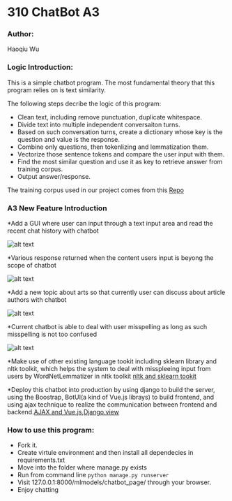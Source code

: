 # 310 ChatBot A3

### Author: 

Haoqiu Wu

### Logic Introduction: 

This is a simple chatbot program. The most fundamental theory that this program relies on is text similarity. 

The following steps decribe the logic of this program:
* Clean text, including remove punctuation, duplicate whitespace.
* Divide text into multiple independent conversaiton turns.
* Based on such conversation turns, create a dictionary whose key is the question and value is the response.
* Combine only questions, then tokenlizing and lemmatization them.
* Vectorize those sentence tokens and compare the user input with them.
* Find the most similar question and use it as key to retrieve answer from training corpus.
* Output answer/response.

The training corpus used in our project comes from this [Repo](https://github.com/gunthercox/chatterbot-corpus)

### A3 New Feature Introduction

*Add a GUI where user can input through a text input area and read the recent chat history with chatbot

![alt text](https://github.com/wuhaoqiu/simple-chatbot/blob/haoqiuwu/screenshots/gui.png)

*Various response returned when the content users input is beyong the scope of chatbot

![alt text](https://github.com/wuhaoqiu/simple-chatbot/blob/haoqiuwu/screenshots/five%20different%20response.png)

*Add a new topic about arts so that currently user can discuss about article authors with chatbot

![alt text](https://github.com/wuhaoqiu/simple-chatbot/blob/haoqiuwu/screenshots/new%20topic.png)

*Current chatbot is able to deal with user misspelling as long as such misspelling is not too confused

![alt text](https://github.com/wuhaoqiu/simple-chatbot/blob/haoqiuwu/screenshots/misspelling.png)

*Make use of other existing language tookit including sklearn library and nltk toolkit, which helps the system to deal with misspleeing input from users by WordNetLemmatizer in nltk toolkit
[nltk and sklearn tookit](https://github.com/wuhaoqiu/simple-chatbot/blob/haoqiuwu/cosc310/mysite/mlmodels/model_chatbot.py)

*Deploy this chatbot into production by using django to build the server, using the Boostrap, BotUI(a kind of Vue.js librays) to build frontend, and using ajax technique to realize the communication between frontend and backend.[AJAX and Vue.js](https://github.com/wuhaoqiu/simple-chatbot/blob/haoqiuwu/cosc310/mysite/mlmodels/templates/mlmodels/chatbot/chatbot.html),[Django.view](https://github.com/wuhaoqiu/simple-chatbot/blob/haoqiuwu/cosc310/mysite/mlmodels/views.py)

### How to use this program:
* Fork it.
* Create virtule environment and then install all dependecies in requirements.txt
* Move into the folder where manage.py exists
* Run from command line `python manage.py runserver`
* Visit 127.0.0.1:8000/mlmodels/chatbot_page/ through your browser.
* Enjoy chatting



